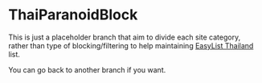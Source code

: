 # ThaiParanoidBlock

This is just a placeholder branch that aim to divide each site category, rather than type of blocking/filtering to help maintaining [EasyList Thailand](https://github.com/easylist-thailand/easylist-thailand) list.

You can go back to another branch if you want.